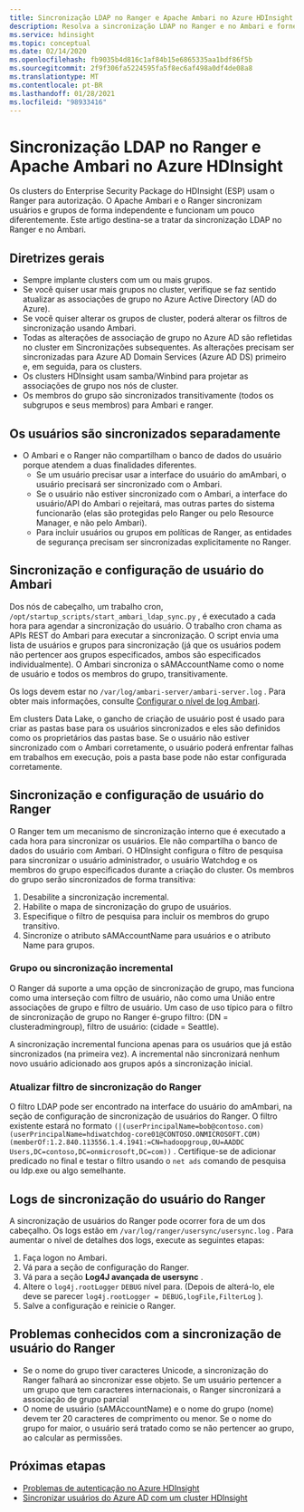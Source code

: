 ```yaml
---
title: Sincronização LDAP no Ranger e Apache Ambari no Azure HDInsight
description: Resolva a sincronização LDAP no Ranger e no Ambari e forneça diretrizes gerais.
ms.service: hdinsight
ms.topic: conceptual
ms.date: 02/14/2020
ms.openlocfilehash: fb9035b4d816c1af84b15e6865335aa1bdf86f5b
ms.sourcegitcommit: 2f9f306fa5224595fa5f8ec6af498a0df4de08a8
ms.translationtype: MT
ms.contentlocale: pt-BR
ms.lasthandoff: 01/28/2021
ms.locfileid: "98933416"
---
```

# <a name="ldap-sync-in-ranger-and-apache-ambari-in-azure-hdinsight"></a>Sincronização LDAP no Ranger e Apache Ambari no Azure HDInsight

Os clusters do Enterprise Security Package do HDInsight (ESP) usam o Ranger para autorização. O Apache Ambari e o Ranger sincronizam usuários e grupos de forma independente e funcionam um pouco diferentemente. Este artigo destina-se a tratar da sincronização LDAP no Ranger e no Ambari.

## <a name="general-guidelines"></a>Diretrizes gerais

* Sempre implante clusters com um ou mais grupos.
* Se você quiser usar mais grupos no cluster, verifique se faz sentido atualizar as associações de grupo no Azure Active Directory (AD do Azure).
* Se você quiser alterar os grupos de cluster, poderá alterar os filtros de sincronização usando Ambari.
* Todas as alterações de associação de grupo no Azure AD são refletidas no cluster em Sincronizações subsequentes. As alterações precisam ser sincronizadas para Azure AD Domain Services (Azure AD DS) primeiro e, em seguida, para os clusters.
* Os clusters HDInsight usam samba/Winbind para projetar as associações de grupo nos nós de cluster.
* Os membros do grupo são sincronizados transitivamente (todos os subgrupos e seus membros) para Ambari e ranger. 

## <a name="users-are-synced-separately"></a>Os usuários são sincronizados separadamente

 * O Ambari e o Ranger não compartilham o banco de dados do usuário porque atendem a duas finalidades diferentes. 
   * Se um usuário precisar usar a interface do usuário do amAmbari, o usuário precisará ser sincronizado com o Ambari. 
   * Se o usuário não estiver sincronizado com o Ambari, a interface do usuário/API do Ambari o rejeitará, mas outras partes do sistema funcionarão (elas são protegidas pelo Ranger ou pelo Resource Manager, e não pelo Ambari).
   * Para incluir usuários ou grupos em políticas de Ranger, as entidades de segurança precisam ser sincronizadas explicitamente no Ranger.

## <a name="ambari-user-sync-and-configuration"></a>Sincronização e configuração de usuário do Ambari

Dos nós de cabeçalho, um trabalho cron, `/opt/startup_scripts/start_ambari_ldap_sync.py` , é executado a cada hora para agendar a sincronização do usuário. O trabalho cron chama as APIs REST do Ambari para executar a sincronização. O script envia uma lista de usuários e grupos para sincronização (já que os usuários podem não pertencer aos grupos especificados, ambos são especificados individualmente). O Ambari sincroniza o sAMAccountName como o nome de usuário e todos os membros do grupo, transitivamente.

Os logs devem estar no `/var/log/ambari-server/ambari-server.log` . Para obter mais informações, consulte [Configurar o nível de log Ambari](https://docs.cloudera.com/HDPDocuments/Ambari-latest/administering-ambari/content/amb_configure_ambari_logging_level.html).

Em clusters Data Lake, o gancho de criação de usuário post é usado para criar as pastas base para os usuários sincronizados e eles são definidos como os proprietários das pastas base. Se o usuário não estiver sincronizado com o Ambari corretamente, o usuário poderá enfrentar falhas em trabalhos em execução, pois a pasta base pode não estar configurada corretamente.

## <a name="ranger-user-sync-and-configuration"></a>Sincronização e configuração de usuário do Ranger

O Ranger tem um mecanismo de sincronização interno que é executado a cada hora para sincronizar os usuários. Ele não compartilha o banco de dados do usuário com Ambari. O HDInsight configura o filtro de pesquisa para sincronizar o usuário administrador, o usuário Watchdog e os membros do grupo especificados durante a criação do cluster. Os membros do grupo serão sincronizados de forma transitiva:

1. Desabilite a sincronização incremental.
1. Habilite o mapa de sincronização do grupo de usuários.
1. Especifique o filtro de pesquisa para incluir os membros do grupo transitivo.
1. Sincronize o atributo sAMAccountName para usuários e o atributo Name para grupos.

### <a name="group-or-incremental-sync"></a>Grupo ou sincronização incremental

O Ranger dá suporte a uma opção de sincronização de grupo, mas funciona como uma interseção com filtro de usuário, não como uma União entre associações de grupo e filtro de usuário. Um caso de uso típico para o filtro de sincronização de grupo no Ranger é-grupo filtro: (DN = clusteradmingroup), filtro de usuário: (cidade = Seattle).

A sincronização incremental funciona apenas para os usuários que já estão sincronizados (na primeira vez). A incremental não sincronizará nenhum novo usuário adicionado aos grupos após a sincronização inicial.

### <a name="update-ranger-sync-filter"></a>Atualizar filtro de sincronização do Ranger

O filtro LDAP pode ser encontrado na interface do usuário do amAmbari, na seção de configuração de sincronização de usuários do Ranger. O filtro existente estará no formato `(|(userPrincipalName=bob@contoso.com)(userPrincipalName=hdiwatchdog-core01@CONTOSO.ONMICROSOFT.COM)(memberOf:1.2.840.113556.1.4.1941:=CN=hadoopgroup,OU=AADDC Users,DC=contoso,DC=onmicrosoft,DC=com))` . Certifique-se de adicionar predicado no final e testar o filtro usando o `net ads` comando de pesquisa ou ldp.exe ou algo semelhante.

## <a name="ranger-user-sync-logs"></a>Logs de sincronização do usuário do Ranger

A sincronização de usuários do Ranger pode ocorrer fora de um dos cabeçalho. Os logs estão em `/var/log/ranger/usersync/usersync.log` . Para aumentar o nível de detalhes dos logs, execute as seguintes etapas:

1. Faça logon no Ambari.
1. Vá para a seção de configuração do Ranger.
1. Vá para a seção **Log4J avançada de usersync** .
1. Altere o `log4j.rootLogger` `DEBUG` nível para. (Depois de alterá-lo, ele deve se parecer `log4j.rootLogger = DEBUG,logFile,FilterLog` ).
1. Salve a configuração e reinicie o Ranger.

## <a name="known-issues-with-ranger-user-sync"></a>Problemas conhecidos com a sincronização de usuário do Ranger
* Se o nome do grupo tiver caracteres Unicode, a sincronização do Ranger falhará ao sincronizar esse objeto. Se um usuário pertencer a um grupo que tem caracteres internacionais, o Ranger sincronizará a associação de grupo parcial
* O nome de usuário (sAMAccountName) e o nome do grupo (nome) devem ter 20 caracteres de comprimento ou menor. Se o nome do grupo for maior, o usuário será tratado como se não pertencer ao grupo, ao calcular as permissões.

## <a name="next-steps"></a>Próximas etapas

* [Problemas de autenticação no Azure HDInsight](./domain-joined-authentication-issues.md)
* [Sincronizar usuários do Azure AD com um cluster HDInsight](../hdinsight-sync-aad-users-to-cluster.md)
